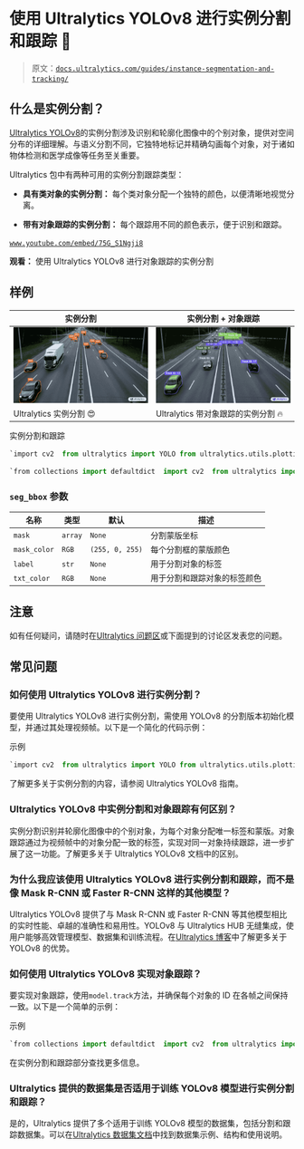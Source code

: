 # 使用 Ultralytics YOLOv8 进行实例分割和跟踪 🚀

> 原文：[`docs.ultralytics.com/guides/instance-segmentation-and-tracking/`](https://docs.ultralytics.com/guides/instance-segmentation-and-tracking/)

## 什么是实例分割？

[Ultralytics YOLOv8](https://github.com/ultralytics/ultralytics/)的实例分割涉及识别和轮廓化图像中的个别对象，提供对空间分布的详细理解。与语义分割不同，它独特地标记并精确勾画每个对象，对于诸如物体检测和医学成像等任务至关重要。

Ultralytics 包中有两种可用的实例分割跟踪类型：

+   **具有类对象的实例分割：** 每个类对象分配一个独特的颜色，以便清晰地视觉分离。

+   **带有对象跟踪的实例分割：** 每个跟踪用不同的颜色表示，便于识别和跟踪。

[`www.youtube.com/embed/75G_S1Ngji8`](https://www.youtube.com/embed/75G_S1Ngji8)

**观看：** 使用 Ultralytics YOLOv8 进行对象跟踪的实例分割

## 样例

| 实例分割 | 实例分割 + 对象跟踪 |
| --- | --- |
| ![Ultralytics 实例分割](img/e3164fc067497f1434ed94b8f54ece29.png) | ![带对象跟踪的 Ultralytics 实例分割](img/3918625f716f8a30e0e6e4771b1e26de.png) |
| Ultralytics 实例分割 😍 | Ultralytics 带对象跟踪的实例分割 🔥 |

实例分割和跟踪

```py
`import cv2  from ultralytics import YOLO from ultralytics.utils.plotting import Annotator, colors  model = YOLO("yolov8n-seg.pt")  # segmentation model names = model.model.names cap = cv2.VideoCapture("path/to/video/file.mp4") w, h, fps = (int(cap.get(x)) for x in (cv2.CAP_PROP_FRAME_WIDTH, cv2.CAP_PROP_FRAME_HEIGHT, cv2.CAP_PROP_FPS))  out = cv2.VideoWriter("instance-segmentation.avi", cv2.VideoWriter_fourcc(*"MJPG"), fps, (w, h))  while True:     ret, im0 = cap.read()     if not ret:         print("Video frame is empty or video processing has been successfully completed.")         break      results = model.predict(im0)     annotator = Annotator(im0, line_width=2)      if results[0].masks is not None:         clss = results[0].boxes.cls.cpu().tolist()         masks = results[0].masks.xy         for mask, cls in zip(masks, clss):             color = colors(int(cls), True)             txt_color = annotator.get_txt_color(color)             annotator.seg_bbox(mask=mask, mask_color=color, label=names[int(cls)], txt_color=txt_color)      out.write(im0)     cv2.imshow("instance-segmentation", im0)      if cv2.waitKey(1) & 0xFF == ord("q"):         break  out.release() cap.release() cv2.destroyAllWindows()` 
```

```py
`from collections import defaultdict  import cv2  from ultralytics import YOLO from ultralytics.utils.plotting import Annotator, colors  track_history = defaultdict(lambda: [])  model = YOLO("yolov8n-seg.pt")  # segmentation model cap = cv2.VideoCapture("path/to/video/file.mp4") w, h, fps = (int(cap.get(x)) for x in (cv2.CAP_PROP_FRAME_WIDTH, cv2.CAP_PROP_FRAME_HEIGHT, cv2.CAP_PROP_FPS))  out = cv2.VideoWriter("instance-segmentation-object-tracking.avi", cv2.VideoWriter_fourcc(*"MJPG"), fps, (w, h))  while True:     ret, im0 = cap.read()     if not ret:         print("Video frame is empty or video processing has been successfully completed.")         break      annotator = Annotator(im0, line_width=2)      results = model.track(im0, persist=True)      if results[0].boxes.id is not None and results[0].masks is not None:         masks = results[0].masks.xy         track_ids = results[0].boxes.id.int().cpu().tolist()          for mask, track_id in zip(masks, track_ids):             color = colors(int(track_id), True)             txt_color = annotator.get_txt_color(color)             annotator.seg_bbox(mask=mask, mask_color=color, label=str(track_id), txt_color=txt_color)      out.write(im0)     cv2.imshow("instance-segmentation-object-tracking", im0)      if cv2.waitKey(1) & 0xFF == ord("q"):         break  out.release() cap.release() cv2.destroyAllWindows()` 
```

### `seg_bbox` 参数

| 名称 | 类型 | 默认 | 描述 |
| --- | --- | --- | --- |
| `mask` | `array` | `None` | 分割蒙版坐标 |
| `mask_color` | `RGB` | `(255, 0, 255)` | 每个分割框的蒙版颜色 |
| `label` | `str` | `None` | 用于分割对象的标签 |
| `txt_color` | `RGB` | `None` | 用于分割和跟踪对象的标签颜色 |

## 注意

如有任何疑问，请随时在[Ultralytics 问题区](https://github.com/ultralytics/ultralytics/issues/new/choose)或下面提到的讨论区发表您的问题。

## 常见问题

### 如何使用 Ultralytics YOLOv8 进行实例分割？

要使用 Ultralytics YOLOv8 进行实例分割，需使用 YOLOv8 的分割版本初始化模型，并通过其处理视频帧。以下是一个简化的代码示例：

示例

```py
`import cv2  from ultralytics import YOLO from ultralytics.utils.plotting import Annotator, colors  model = YOLO("yolov8n-seg.pt")  # segmentation model cap = cv2.VideoCapture("path/to/video/file.mp4") w, h, fps = (int(cap.get(x)) for x in (cv2.CAP_PROP_FRAME_WIDTH, cv2.CAP_PROP_FRAME_HEIGHT, cv2.CAP_PROP_FPS))  out = cv2.VideoWriter("instance-segmentation.avi", cv2.VideoWriter_fourcc(*"MJPG"), fps, (w, h))  while True:     ret, im0 = cap.read()     if not ret:         break      results = model.predict(im0)     annotator = Annotator(im0, line_width=2)      if results[0].masks is not None:         clss = results[0].boxes.cls.cpu().tolist()         masks = results[0].masks.xy         for mask, cls in zip(masks, clss):             annotator.seg_bbox(mask=mask, mask_color=colors(int(cls), True), det_label=model.model.names[int(cls)])      out.write(im0)     cv2.imshow("instance-segmentation", im0)     if cv2.waitKey(1) & 0xFF == ord("q"):         break  out.release() cap.release() cv2.destroyAllWindows()` 
```

了解更多关于实例分割的内容，请参阅 Ultralytics YOLOv8 指南。

### Ultralytics YOLOv8 中实例分割和对象跟踪有何区别？

实例分割识别并轮廓化图像中的个别对象，为每个对象分配唯一标签和蒙版。对象跟踪通过为视频帧中的对象分配一致的标签，实现对同一对象持续跟踪，进一步扩展了这一功能。了解更多关于 Ultralytics YOLOv8 文档中的区别。

### 为什么我应该使用 Ultralytics YOLOv8 进行实例分割和跟踪，而不是像 Mask R-CNN 或 Faster R-CNN 这样的其他模型？

Ultralytics YOLOv8 提供了与 Mask R-CNN 或 Faster R-CNN 等其他模型相比的实时性能、卓越的准确性和易用性。YOLOv8 与 Ultralytics HUB 无缝集成，使用户能够高效管理模型、数据集和训练流程。在[Ultralytics 博客](https://www.ultralytics.com/blog/introducing-ultralytics-yolov8)中了解更多关于 YOLOv8 的优势。

### 如何使用 Ultralytics YOLOv8 实现对象跟踪？

要实现对象跟踪，使用`model.track`方法，并确保每个对象的 ID 在各帧之间保持一致。以下是一个简单的示例：

示例

```py
`from collections import defaultdict  import cv2  from ultralytics import YOLO from ultralytics.utils.plotting import Annotator, colors  track_history = defaultdict(lambda: [])  model = YOLO("yolov8n-seg.pt")  # segmentation model cap = cv2.VideoCapture("path/to/video/file.mp4") w, h, fps = (int(cap.get(x)) for x in (cv2.CAP_PROP_FRAME_WIDTH, cv2.CAP_PROP_FRAME_HEIGHT, cv2.CAP_PROP_FPS))  out = cv2.VideoWriter("instance-segmentation-object-tracking.avi", cv2.VideoWriter_fourcc(*"MJPG"), fps, (w, h))  while True:     ret, im0 = cap.read()     if not ret:         break      annotator = Annotator(im0, line_width=2)     results = model.track(im0, persist=True)      if results[0].boxes.id is not None and results[0].masks is not None:         masks = results[0].masks.xy         track_ids = results[0].boxes.id.int().cpu().tolist()          for mask, track_id in zip(masks, track_ids):             annotator.seg_bbox(mask=mask, mask_color=colors(track_id, True), track_label=str(track_id))      out.write(im0)     cv2.imshow("instance-segmentation-object-tracking", im0)     if cv2.waitKey(1) & 0xFF == ord("q"):         break  out.release() cap.release() cv2.destroyAllWindows()` 
```

在实例分割和跟踪部分查找更多信息。

### Ultralytics 提供的数据集是否适用于训练 YOLOv8 模型进行实例分割和跟踪？

是的，Ultralytics 提供了多个适用于训练 YOLOv8 模型的数据集，包括分割和跟踪数据集。可以在[Ultralytics 数据集文档](https://docs.ultralytics.com/datasets/)中找到数据集示例、结构和使用说明。
